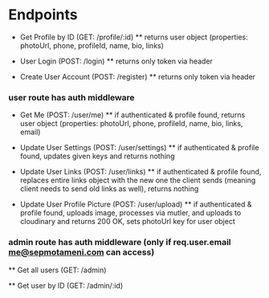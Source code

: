 # Endpoints

- Get Profile by ID (GET: /profile/:id)
  \*\* returns user object (properties: photoUrl, phone, profileId, name, bio, links)

- User Login (POST: /login)
  \*\* returns only token via header

- Create User Account (POST: /register)
  \*\* returns only token via header

### user route has auth middleware

- Get Me (POST: /user/me)
  \*\* if authenticated & profile found, returns user object (properties: photoUrl, phone, profileId, name, bio, links, email)

- Update User Settings (POST: /user/settings)
  \*\* if authenticated & profile found, updates given keys and returns nothing

- Update User Links (POST: /user/links)
  \*\* if authenticated & profile found, replaces entire links object with the new one the client sends (meaning client needs to send old links as well), returns nothing

- Update User Profile Picture (POST: /user/upload)
  \*\* if authenticated & profile found, uploads image, processes via mutler, and uploads to cloudinary and returns 200 OK, sets photoUrl key for user object

### admin route has auth middleware (only if req.user.email me@sepmotameni.com can access)

\*\* Get all users (GET: /admin)

\*\* Get user by ID (GET: /admin/:id)

